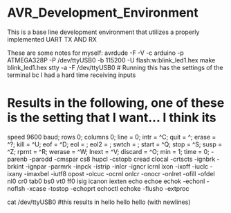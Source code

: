 # AVR_Development_Environment
This is a base line development environment that utilizes a properly implemented UART TX AND RX

These are some notes for myself:
avrdude -F -V -c arduino -p ATMEGA328P -P /dev/ttyUSB0 -b 115200 -U flash:w:blink_led1.hex
make blink_led1.hex
stty -a -F /dev/ttyUSB0 # Running this has the settings of the terminal bc I had a hard time receiving inputs

# Results in the following, one of these is the setting that I want... I think its 
speed 9600 baud; rows 0; columns 0; line = 0;
intr = ^C; quit = ^\; erase = ^?; kill = ^U; eof = ^D; eol = <undef>; eol2 = <undef>; swtch = <undef>; start = ^Q; stop = ^S; susp = ^Z;
rprnt = ^R; werase = ^W; lnext = ^V; discard = ^O; min = 1; time = 0;
-parenb -parodd -cmspar cs8 hupcl -cstopb cread clocal -crtscts
-ignbrk -brkint -ignpar -parmrk -inpck -istrip -inlcr -igncr icrnl ixon -ixoff -iuclc -ixany -imaxbel -iutf8
opost -olcuc -ocrnl onlcr -onocr -onlret -ofill -ofdel nl0 cr0 tab0 bs0 vt0 ff0
isig icanon iexten echo echoe echok -echonl -noflsh -xcase -tostop -echoprt echoctl echoke -flusho -extproc

cat /dev/ttyUSB0 #this results in hello hello hello (with newlines)

